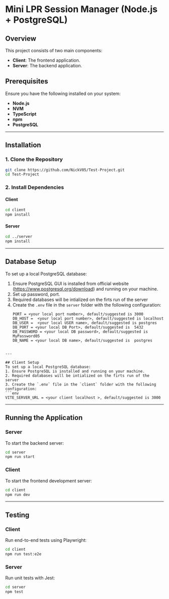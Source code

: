 # Mini LPR Session Manager (Node.js + PostgreSQL)

## Overview

This project consists of two main components:

- **Client**: The frontend application.
- **Server**: The backend application.

## Prerequisites

Ensure you have the following installed on your system:

- **Node.js**
- **NVM**
- **TypeScript**
- **npm**
- **PostgreSQL**

---

## Installation

### 1. Clone the Repository

```bash
git clone https://github.com/NickV05/Test-Project.git
cd Test-Project
```

### 2. Install Dependencies

#### Client

```bash
cd client
npm install
```

#### Server

```bash
cd ../server
npm install
```

---

## Database Setup

To set up a local PostgreSQL database:

1. Ensure PostgreSQL GUI is installed from official website (https://www.postgresql.org/download) and running on your machine.
2. Set up password, port.
3. Required databases will be intialized on the firts run of the server
4. Create the `.env` file in the `server` folder with the following configuration:
   ```env
   PORT = <your local port number>, default/suggested is 3000
   DB_HOST =  <your local port number>, default/suggested is localhost
   DB_USER =  <your local USER name>, default/suggested is postgres
   DB_PORT = <your local DB Port>, default/suggested is  5432
   DB_PASSWORD = <your local DB password>, default/suggested is  MyPassword05
   DB_NAME = <your local DB name>, default/suggested is  postgres

````

---

## Client Setup
To set up a local PostgreSQL database:
1. Ensure PostgreSQL is installed and running on your machine.
2. Required databases will be intialized on the firts run of the server
3. Create the `.env` file in the `client` folder with the following configuration:
```env
VITE_SERVER_URL = <your client localhost >, default/suggested is 3000
````

---

## Running the Application

### Server

To start the backend server:

```bash
cd server
npm run start
```

### Client

To start the frontend development server:

```bash
cd client
npm run dev
```

---

## Testing

### Client

Run end-to-end tests using Playwright:

```bash
cd client
npm run test:e2e
```

### Server

Run unit tests with Jest:

```bash
cd server
npm test

```
